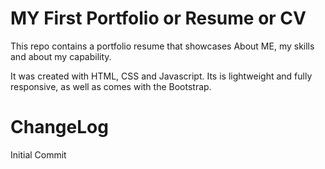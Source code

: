 # MY First Portfolio  or Resume or CV
This repo contains a portfolio resume that showcases About ME, my skills and about my capability.

It was created with HTML, CSS and Javascript. Its is lightweight and fully responsive, as well as comes with the Bootstrap.

# ChangeLog
Initial Commit
